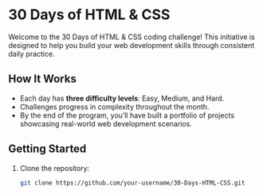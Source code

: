 # 30 Days of HTML & CSS

Welcome to the 30 Days of HTML & CSS coding challenge! This initiative is designed to help you build your web development skills through consistent daily practice.

## How It Works
- Each day has **three difficulty levels**: Easy, Medium, and Hard.
- Challenges progress in complexity throughout the month.
- By the end of the program, you’ll have built a portfolio of projects showcasing real-world web development scenarios.

## Getting Started
1. Clone the repository:
   ```bash
   git clone https://github.com/your-username/30-Days-HTML-CSS.git
